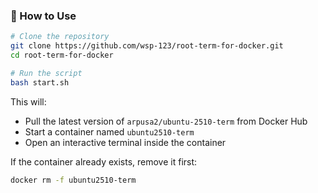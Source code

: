 
### 🚀 How to Use

```bash
# Clone the repository
git clone https://github.com/wsp-123/root-term-for-docker.git
cd root-term-for-docker

# Run the script
bash start.sh
```

This will:
- Pull the latest version of `arpusa2/ubuntu-2510-term` from Docker Hub
- Start a container named `ubuntu2510-term`
- Open an interactive terminal inside the container

If the container already exists, remove it first:

```bash
docker rm -f ubuntu2510-term
```
